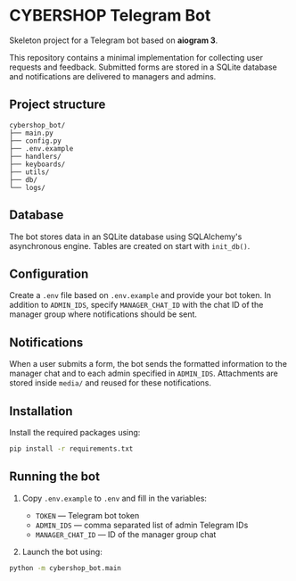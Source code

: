 # CYBERSHOP Telegram Bot

Skeleton project for a Telegram bot based on **aiogram 3**.

This repository contains a minimal implementation for collecting user requests
and feedback. Submitted forms are stored in a SQLite database and notifications
are delivered to managers and admins.

## Project structure

```
cybershop_bot/
├── main.py
├── config.py
├── .env.example
├── handlers/
├── keyboards/
├── utils/
├── db/
└── logs/
```

## Database

The bot stores data in an SQLite database using SQLAlchemy's asynchronous
engine. Tables are created on start with `init_db()`.

## Configuration

Create a `.env` file based on `.env.example` and provide your bot token. In
addition to `ADMIN_IDS`, specify `MANAGER_CHAT_ID` with the chat ID of the
manager group where notifications should be sent.

## Notifications

When a user submits a form, the bot sends the formatted information to the
manager chat and to each admin specified in `ADMIN_IDS`. Attachments are stored
inside `media/` and reused for these notifications.

## Installation

Install the required packages using:

```bash
pip install -r requirements.txt
```

## Running the bot

1. Copy `.env.example` to `.env` and fill in the variables:
   - `TOKEN` — Telegram bot token
   - `ADMIN_IDS` — comma separated list of admin Telegram IDs
   - `MANAGER_CHAT_ID` — ID of the manager group chat

2. Launch the bot using:

```bash
python -m cybershop_bot.main
```
